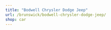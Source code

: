 ```yaml
---
title: "Bodwell Chrysler Dodge Jeep"
url: /brunswick/bodwell-chrysler-dodge-jeep/
shop: car
---
```

